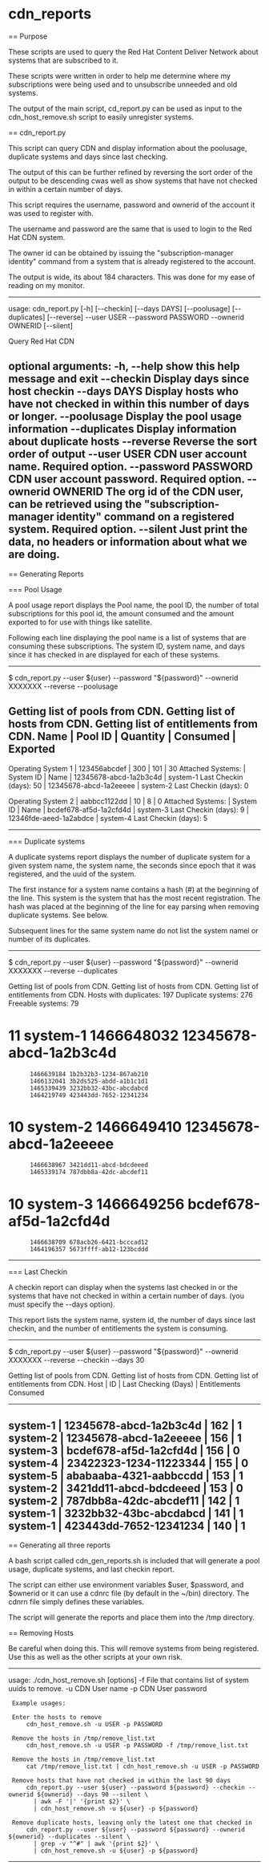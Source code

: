 # cdn_reports

== Purpose

These scripts are used to query the Red Hat Content Deliver Network about systems that are subscribed to it.

These scripts were written in order to help me determine where my subscriptions were being used and to unsubscribe unneeded and old systems.

The output of the main script, cd_report.py can be used as input to the cdn_host_remove.sh script to easily unregister systems.

== cdn_report.py

This script can query CDN and display information about the poolusage, duplicate systems and days since last checking.

The output of this can be further refined by reversing the sort order of the output to be descending cwas well as show systems that have not checked in within a certain number of days.

This script requires the username, password and ownerid of the account it was used to register with.

The username and password are the same that is used to login to the Red Hat CDN system.

The owner id can be obtained by issuing the "subscription-manager identity" command from a system that is already registered to the account.

The output is wide, its about 184 characters. This was done for my ease of reading on my monitor.

----
usage: cdn_report.py [-h] [--checkin] [--days DAYS] [--poolusage]
                     [--duplicates] [--reverse] --user USER --password
                     PASSWORD --ownerid OWNERID [--silent]

Query Red Hat CDN

optional arguments:
  -h, --help           show this help message and exit
  --checkin            Display days since host checkin
  --days DAYS          Display hosts who have not checked in within this
                       number of days or longer.
  --poolusage          Display the pool usage information
  --duplicates         Display information about duplicate hosts
  --reverse            Reverse the sort order of output
  --user USER          CDN user account name. Required option.
  --password PASSWORD  CDN user account password. Required option.
  --ownerid OWNERID    The org id of the CDN user, can be retrieved using the
                       "subscription-manager identity" command on a registered
                       system. Required option.
  --silent             Just print the data, no headers or information about
                       what we are doing.
----


== Generating Reports

=== Pool Usage

A pool usage report displays the Pool name, the pool ID, the number of total subscriptions for this pool id, the amount consumed and the amount exported to for use with things like satellite.

Following each line displaying the pool name is a list of systems that are consuming these subscriptions.
The system ID, system name, and days since it has checked in are displayed for each of these systems.

----
$ cdn_report.py --user ${user} --password "${password}" --ownerid XXXXXXX --reverse --poolusage

Getting list of pools from CDN.
Getting list of hosts from CDN.
Getting list of entitlements from CDN.
                          Name   |   Pool ID    | Quantity | Consumed | Exported
--------------------------------------------------------------------------------
Operating System 1               | 123456abcdef |      300 |      101 |       30
     Attached Systems: |   System ID            | Name
                       | 12345678-abcd-1a2b3c4d | system-1  Last Checkin (days): 50
                       | 12345678-abcd-1a2eeeee | system-2  Last Checkin (days): 0

Operating System 2               | aabbcc1122dd |       10 |        8 |        0
     Attached Systems: |   System ID            | Name
                       | bcdef678-af5d-1a2cfd4d | system-3  Last Checkin (days): 9
                       | 12346fde-aeed-1a2abdce | system-4  Last Checkin (days): 5

----




=== Duplicate systems

A duplicate systems report displays the number of duplicate system for a given system name, the system name, the seconds since epoch that it was registered, and the uuid of the system.

The first instance for a system name contains a hash (#) at the beginning of the line. 
This system is the system that has the most recent registration.
The hash was placed at the beginning of the line for eay parsing when removing duplicate systems. See below.

Subsequent lines for the same system name do not list the system namei or number of its duplicates.

----
$ cdn_report.py --user ${user} --password "${password}" --ownerid XXXXXXX --reverse --duplicates

Getting list of pools from CDN.
Getting list of hosts from CDN.
Getting list of entitlements from CDN.
Hosts with duplicates:  197
Duplicate systems:  276
Freeable systems:  79
# 11  system-1                                 1466648032 12345678-abcd-1a2b3c4d
          1466639184 1b2b32b3-1234-867ab210
          1466132041 3b2ds525-abdd-a1b1c1d1
          1465339439 3232bb32-43bc-abcdabcd
          1464219749 423443dd-7652-12341234
# 10  system-2                                 1466649410 12345678-abcd-1a2eeeee
          1466638967 3421dd11-abcd-bdcdeeed
          1465339174 787dbb8a-42dc-abcdef11
# 10  system-3                                 1466649256 bcdef678-af5d-1a2cfd4d
          1466638709 678acb26-6421-bcccad12
          1464196357 5673ffff-ab12-123bcddd
----







=== Last Checkin

A checkin report can display when the systems last checked in or the systems that have not checked in within a certain number of days. (you must specify the --days option).

This report lists the system name, system id, the number of days since last checkin, and the number of entitlements the system is consuming.

----
$ cdn_report.py --user ${user} --password "${password}" --ownerid XXXXXXX --reverse --checkin --days 30

Getting list of pools from CDN.
Getting list of hosts from CDN.
Getting list of entitlements from CDN.
Host                 |                  ID    | Last Checking (Days) | Entitlements Consumed

--------------------------------------------------------------------------------------------
system-1             | 12345678-abcd-1a2b3c4d | 162                  |            1
system-2             | 12345678-abcd-1a2eeeee | 156                  |            1
system-3             | bcdef678-af5d-1a2cfd4d | 156                  |            0
system-4             | 23422323-1234-11223344 | 155                  |            0
system-5             | ababaaba-4321-aabbccdd | 153                  |            1
system-2             | 3421dd11-abcd-bdcdeeed | 153                  |            0
system-2             | 787dbb8a-42dc-abcdef11 | 142                  |            1
system-1             | 3232bb32-43bc-abcdabcd | 141                  |            1
system-1             | 423443dd-7652-12341234 | 140                  |            1
----


== Generating all three reports

A bash script called cdn_gen_reports.sh is included that will generate a pool usage, duplicate systems, and last checkin report.

The script can either use environment variables $user, $password, and $ownerid or it can use a cdnrc file (by default in the ~/bin) directory. 
The cdnrn file simply defines these variables.

The script will generate the reports and place them into the /tmp directory.



== Removing Hosts

Be careful when doing this. This will remove systems from being registered. Use this as well as the other scripts at your own risk.

----
usage: ./cdn_host_remove.sh [options]
	 -f 	File that contains list of system uuids to remove.
	 -u 	CDN User name
	 -p 	CDN User password

	 Example usages:

	 Enter the hosts to remove
		 cdn_host_remove.sh -u USER -p PASSWORD

	 Remove the hosts in /tmp/remove_list.txt
		 cdn_host_remove.sh -u USER -p PASSWORD -f /tmp/remove_list.txt

	 Remove the hosts in /tmp/remove_list.txt
		 cat /tmp/remove_list.txt | cdn_host_remove.sh -u USER -p PASSWORD

	 Remove hosts that have not checked in within the last 90 days
		 cdn_report.py --user ${user} --password ${password} --checkin --ownerid ${ownerid} --days 90 --silent \
		   | awk -F '|' '{print $2}' \
		   | cdn_host_remove.sh -u ${user} -p ${password}

	 Remove duplicate hosts, leaving only the latest one that checked in
		 cdn_report.py --user ${user} --password ${password} --ownerid ${ownerid} --duplicates --silent \
		   | grep -v "^#" | awk '{print $2}' \
		   | cdn_host_remove.sh -u ${user} -p ${password}
----




